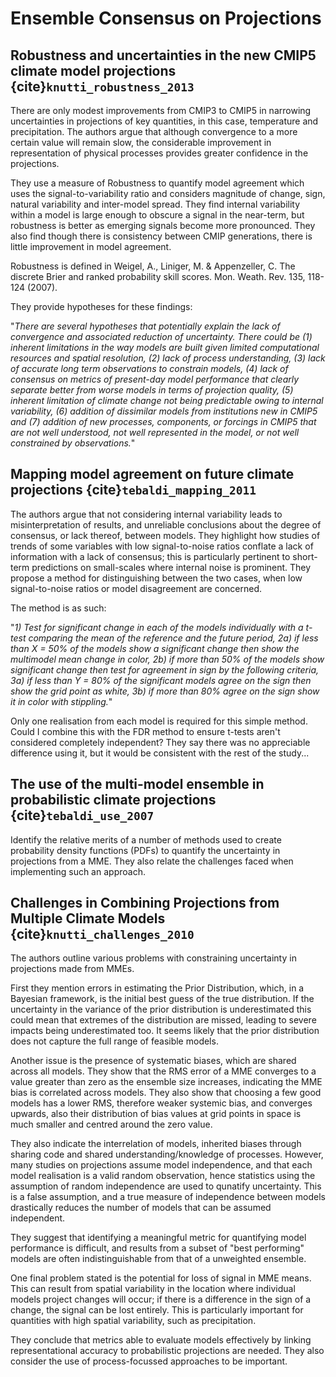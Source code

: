 # Ensemble Consensus on Projections

## Robustness and uncertainties in the new CMIP5 climate model projections {cite}`knutti_robustness_2013`

There are only modest improvements from CMIP3 to CMIP5 in narrowing uncertainties in projections of key quantities, in this case, temperature and precipitation. The authors argue that although convergence to a more certain value will remain slow, the considerable improvement in representation of physical processes provides greater confidence in the projections.

They use a measure of Robustness to quantify model agreement which uses the signal-to-variability ratio and considers magnitude of change, sign, natural variability and inter-model spread. They find internal variability within a model is large enough to obscure a signal in the near-term, but robustness is better as emerging signals become more pronounced. They also find though there is consistency between CMIP generations, there is little improvement in model agreement.

Robustness is defined in Weigel, A., Liniger, M. & Appenzeller, C. The discrete Brier and ranked probability skill scores. Mon. Weath. Rev. 135, 118-124 (2007).

They provide hypotheses for these findings:

"_There are several hypotheses that potentially explain the lack of convergence and associated reduction of uncertainty. There could be (1) inherent limitations in the way models are built given limited computational resources and spatial resolution, (2) lack of process understanding, (3) lack of accurate long term observations to constrain models, (4) lack of consensus on metrics of present-day model performance that clearly separate better from worse models in terms of projection quality, (5) inherent limitation of climate change not being predictable owing to internal variability, (6) addition of dissimilar models from institutions new in CMIP5 and (7) addition of new processes, components, or forcings in CMIP5 that are not well understood, not well represented in the model, or not well constrained by observations._"


## Mapping model agreement on future climate projections {cite}`tebaldi_mapping_2011`

The authors argue that not considering internal variability leads to misinterpretation of results, and unreliable conclusions about the degree of consensus, or lack thereof, between models. They highlight how studies of trends of some variables with low signal-to-noise ratios conflate a lack of information with a lack of consensus; this is particularly pertinent to short-term predictions on small-scales where internal noise is prominent. They propose a method for distinguishing between the two cases, when low signal-to-noise ratios or model disagreement are concerned.

The method is as such:

"_1) Test for significant change in each of the models individually with a t-test comparing the mean of the reference and the future period, 2a) if less than X = 50% of the models show a significant change then show the multimodel mean change in color, 2b) if more than 50% of the models show significant change then test for agreement in sign by the following criteria, 3a) if less than Y = 80% of the significant models agree on the sign then show the grid point as white, 3b) if more than 80% agree on the sign show it in color with stippling._"

Only one realisation from each model is required for this simple method. Could I combine this with the FDR method to ensure t-tests aren't considered completely independent? They say there was no appreciable difference using it, but it would be consistent with the rest of the study...


## The use of the multi-model ensemble in probabilistic climate projections {cite}`tebaldi_use_2007`

Identify the relative merits of a number of methods used to create probability density functions (PDFs) to quantify the uncertainty in projections from a MME. They also relate the challenges faced when implementing such an approach.


## Challenges in Combining Projections from Multiple Climate Models {cite}`knutti_challenges_2010`

The authors outline various problems with constraining uncertainty in projections made from MMEs. 

First they mention errors in estimating the Prior Distribution, which, in a Bayesian framework, is the initial best guess of the true distribution. If the uncertainty in the variance of the prior distribution is underestimated this could mean that extremes of the distribution are missed, leading to severe impacts being underestimated too. It seems likely that the prior distribution does not capture the full range of feasible models.

Another issue is the presence of systematic biases, which are shared across all models. They show that the RMS error of a MME converges to a value greater than zero as the ensemble size increases, indicating the MME bias is correlated across models. They also show that choosing a few good models has a lower RMS, therefore weaker systemic bias, and converges upwards, also their distribution of bias values at grid points in space is much smaller and centred around the zero value.

They also indicate the interrelation of models, inherited biases through sharing code and shared understanding/knowledge of processes. However, many studies on projections assume model independence, and that each model realisation is a valid random observation, hence statistics using the assumption of random independence are used to qunatify uncertainty. This is a false assumption, and a true measure of independence between models drastically reduces the number of models that can be assumed independent.

They suggest that identifying a meaningful metric for quantifying model performance is difficult, and results from a subset of "best performing" models are often indistinguishable from that of a unweighted ensemble.

One final problem stated is the potential for loss of signal in MME means. This can result from spatial variability in the location where individual models project changes will occur; if there is a difference in the sign of a change, the signal can be lost entirely. This is particularly important for quantities with high spatial variability, such as precipitation.

They conclude that metrics able to evaluate models effectively by linking representational accuracy to probabilistic projections are needed. They also consider the use of process-focussed approaches to be important.
